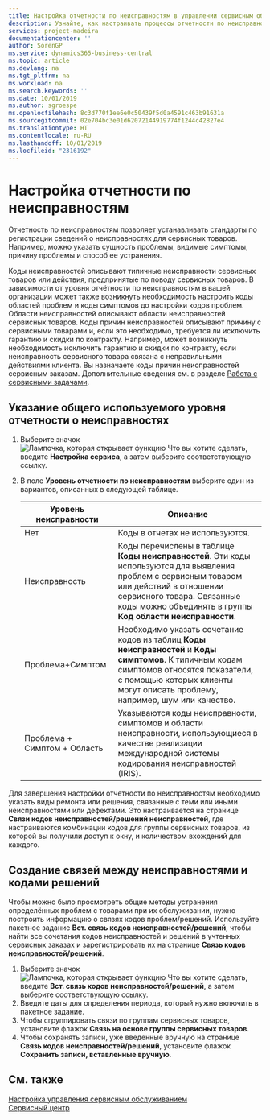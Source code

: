 ```yaml
---
title: Настройка отчетности по неисправностям в управлении сервисным обслуживанием | Документация Майкрософт
description: Узнайте, как настраивать процессы отчетности по неисправностям.
services: project-madeira
documentationcenter: ''
author: SorenGP
ms.service: dynamics365-business-central
ms.topic: article
ms.devlang: na
ms.tgt_pltfrm: na
ms.workload: na
ms.search.keywords: ''
ms.date: 10/01/2019
ms.author: sgroespe
ms.openlocfilehash: 8c3d770f1ee6e0c50439f5d0a4591c463b91631a
ms.sourcegitcommit: 02e704bc3e01d62072144919774f1244c42827e4
ms.translationtype: HT
ms.contentlocale: ru-RU
ms.lasthandoff: 10/01/2019
ms.locfileid: "2316192"
---
```

# <a name="set-up-fault-reporting"></a>Настройка отчетности по неисправностям
Отчетность по неисправностям позволяет устанавливать стандарты по регистрации сведений о неисправностях для сервисных товаров. Например, можно указать сущность проблемы, видимые симптомы, причину проблемы и способ ее устранения.  

Коды неисправностей описывают типичные неисправности сервисных товаров или действия, предпринятые по поводу сервисных товаров. В зависимости от уровня отчётности по неисправностям в вашей организации может также возникнуть необходимость настроить коды областей проблем и коды симптомов до настройки кодов проблем. Области неисправностей описывают области неисправностей сервисных товаров. Коды причин неисправностей описывают причину с сервисными товарами и, если это необходимо, требуется ли исключить гарантию и скидки по контракту. Например, может возникнуть необходимость исключить гарантию и скидки по контракту, если неисправность сервисного товара связана с неправильными действиями клиента. Вы назначаете коды причин неисправностей сервисным заказам. Дополнительные сведения см. в разделе [Работа с сервисными задачами](service-how-to-work-on-service-tasks.md).  

## <a name="to-specify-the-overall-level-of-fault-reporting-to-use"></a>Указание общего используемого уровня отчетности о неисправностях
1. Выберите значок ![Лампочка, которая открывает функцию Что вы хотите сделать](media/ui-search/search_small.png "Что вы хотите сделать"), введите **Настройка сервиса**, а затем выберите соответствующую ссылку.
2. В поле **Уровень отчетности по неисправностям** выберите один из вариантов, описанных в следующей таблице.  

    |**Уровень неисправности**|**Описание**|  
    |------------|-------------|  
    |Нет | Коды в отчетах не используются.|  
    |Неисправность | Коды перечислены в таблице **Коды неисправностей**. Эти коды используются для выявления проблем с сервисным товаром или действий в отношении сервисного товара. Связанные коды можно объединять в группы **Код области неисправности**.|  
    |Проблема+Симптом | Необходимо указать сочетание кодов из таблиц **Коды неисправностей** и **Коды симптомов**. К типичным кодам симптомов относятся показатели, с помощью которых клиенты могут описать проблему, например, шум или качество.|  
    |Проблема + Симптом + Область | Указываются коды неисправности, симптомов и области неисправности, использующиеся в качестве реализации международной системы кодирования неисправностей (IRIS).|  

Для завершения настройки отчетности по неисправностям необходимо указать виды ремонта или решения, связанные с теми или иными неисправностями или дефектами. Это настраивается на странице **Связи кодов неисправностей/решений неисправностей**, где настраиваются комбинации кодов для группы сервисных товаров, из которой вы получили доступ к окну, и количеством вхождений для каждого.

## <a name="to-create-fault-and-resolution-code-relationships"></a>Создание связей между неисправностями и кодами решений
<!--this needs to go in a working with topic-->
 Чтобы можно было просмотреть общие методы устранения определённых проблем с товарами при их обслуживании, нужно построить информацию о связях кодов проблем/решений. Используйте пакетное задание **Вст. связь кодов неисправностей/решений**, чтобы найти все сочетания кодов неисправностей и решений в учтенных сервисных заказах и зарегистрировать их на странице **Связь кодов неисправностей/решений**.

1. Выберите значок ![Лампочка, которая открывает функцию Что вы хотите сделать](media/ui-search/search_small.png "Что вы хотите сделать"), введите **Вст. связь кодов неисправностей/решений**, а затем выберите соответствующую ссылку.  
2. Введите даты для определения периода, который нужно включить в пакетное задание.  
3. Чтобы сгруппировать связи по группам сервисных товаров, установите флажок **Связь на основе группы сервисных товаров**.  
4. Чтобы сохранять записи, уже введенные вручную на странице **Связь кодов неисправностей/решений**, установите флажок **Сохранить записи, вставленные вручную**.  

## <a name="see-also"></a>См. также
[Настройка управления сервисным обслуживанием](service-setup-service.md)  
[Сервисный центр](service-service.md)  
